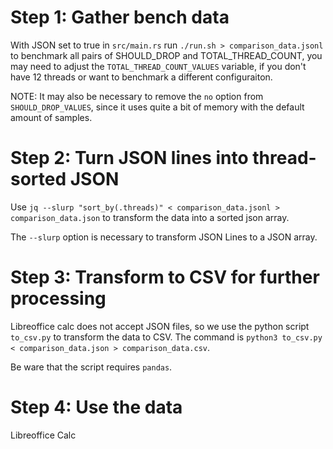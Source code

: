 # Step 1: Gather bench data
With JSON set to true in `src/main.rs` run `./run.sh > comparison_data.jsonl` to benchmark
all pairs of SHOULD_DROP and TOTAL_THREAD_COUNT, you may need to
adjust the `TOTAL_THREAD_COUNT_VALUES` variable, if you don't have
12 threads or want to benchmark a different configuraiton.

NOTE: It may also be necessary to remove the `no` option from 
`SHOULD_DROP_VALUES`, since it uses quite a bit of memory with
the default amount of samples.

# Step 2: Turn JSON lines into thread-sorted JSON
Use `jq --slurp "sort_by(.threads)" < comparison_data.jsonl > comparison_data.json`
to transform the data into a sorted json array.

The `--slurp` option is necessary to transform JSON Lines to a JSON array.

# Step 3: Transform to CSV for further processing
Libreoffice calc does not accept JSON files, so we use the python script
`to_csv.py` to transform the data to CSV.
The command is `python3 to_csv.py < comparison_data.json > comparison_data.csv`.

Be ware that the script requires `pandas`.

# Step 4: Use the data
Libreoffice Calc
